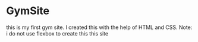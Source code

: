 # GymSite
this is my first gym site. I created this with the help of HTML and CSS.
Note: i do not use flexbox to create this this site
